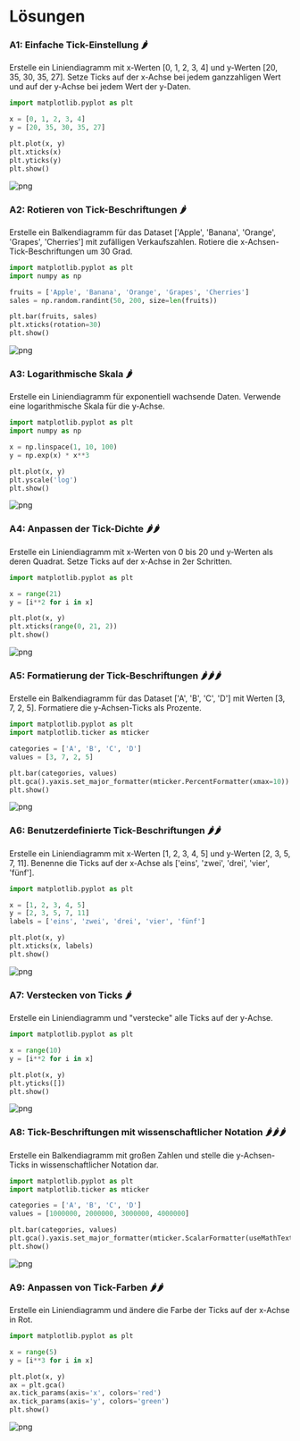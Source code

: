 # Lösungen

### A1: Einfache Tick-Einstellung 🌶️

Erstelle ein Liniendiagramm mit x-Werten [0, 1, 2, 3, 4] und y-Werten [20, 35, 30, 35, 27]. Setze Ticks auf der x-Achse bei jedem ganzzahligen Wert und auf der y-Achse bei jedem Wert der y-Daten.


```python
import matplotlib.pyplot as plt

x = [0, 1, 2, 3, 4]
y = [20, 35, 30, 35, 27]

plt.plot(x, y)
plt.xticks(x)
plt.yticks(y)
plt.show()
```


    
![png](matplotlib_ticks_loesungen_files/matplotlib_ticks_loesungen_2_0.png)
    


### A2: Rotieren von Tick-Beschriftungen 🌶️

Erstelle ein Balkendiagramm für das Dataset ['Apple', 'Banana', 'Orange', 'Grapes', 'Cherries'] mit zufälligen Verkaufszahlen. Rotiere die x-Achsen-Tick-Beschriftungen um 30 Grad.


```python
import matplotlib.pyplot as plt
import numpy as np

fruits = ['Apple', 'Banana', 'Orange', 'Grapes', 'Cherries']
sales = np.random.randint(50, 200, size=len(fruits))

plt.bar(fruits, sales)
plt.xticks(rotation=30)
plt.show()
```


    
![png](matplotlib_ticks_loesungen_files/matplotlib_ticks_loesungen_4_0.png)
    


### A3: Logarithmische Skala 🌶️

Erstelle ein Liniendiagramm für exponentiell wachsende Daten. Verwende eine logarithmische Skala für die y-Achse.


```python
import matplotlib.pyplot as plt
import numpy as np

x = np.linspace(1, 10, 100)
y = np.exp(x) * x**3

plt.plot(x, y)
plt.yscale('log')
plt.show()
```


    
![png](matplotlib_ticks_loesungen_files/matplotlib_ticks_loesungen_6_0.png)
    


### A4: Anpassen der Tick-Dichte 🌶️🌶️

Erstelle ein Liniendiagramm mit x-Werten von 0 bis 20 und y-Werten als deren Quadrat. Setze Ticks auf der x-Achse in 2er Schritten.


```python
import matplotlib.pyplot as plt

x = range(21)
y = [i**2 for i in x]

plt.plot(x, y)
plt.xticks(range(0, 21, 2))
plt.show()
```


    
![png](matplotlib_ticks_loesungen_files/matplotlib_ticks_loesungen_8_0.png)
    


### A5: Formatierung der Tick-Beschriftungen 🌶️🌶️🌶️

Erstelle ein Balkendiagramm für das Dataset ['A', 'B', 'C', 'D'] mit Werten [3, 7, 2, 5]. Formatiere die y-Achsen-Ticks als Prozente.


```python
import matplotlib.pyplot as plt
import matplotlib.ticker as mticker

categories = ['A', 'B', 'C', 'D']
values = [3, 7, 2, 5]

plt.bar(categories, values)
plt.gca().yaxis.set_major_formatter(mticker.PercentFormatter(xmax=10))
plt.show()
```


    
![png](matplotlib_ticks_loesungen_files/matplotlib_ticks_loesungen_10_0.png)
    


### A6: Benutzerdefinierte Tick-Beschriftungen 🌶️🌶️

Erstelle ein Liniendiagramm mit x-Werten [1, 2, 3, 4, 5] und y-Werten [2, 3, 5, 7, 11]. Benenne die Ticks auf der x-Achse als ['eins', 'zwei', 'drei', 'vier', 'fünf'].


```python
import matplotlib.pyplot as plt

x = [1, 2, 3, 4, 5]
y = [2, 3, 5, 7, 11]
labels = ['eins', 'zwei', 'drei', 'vier', 'fünf']

plt.plot(x, y)
plt.xticks(x, labels)
plt.show()
```


    
![png](matplotlib_ticks_loesungen_files/matplotlib_ticks_loesungen_12_0.png)
    


### A7: Verstecken von Ticks 🌶️

Erstelle ein Liniendiagramm und "verstecke" alle Ticks auf der y-Achse.


```python
import matplotlib.pyplot as plt

x = range(10)
y = [i**2 for i in x]

plt.plot(x, y)
plt.yticks([])
plt.show()
```


    
![png](matplotlib_ticks_loesungen_files/matplotlib_ticks_loesungen_14_0.png)
    


### A8: Tick-Beschriftungen mit wissenschaftlicher Notation 🌶️🌶️🌶️

Erstelle ein Balkendiagramm mit großen Zahlen und stelle die y-Achsen-Ticks in wissenschaftlicher Notation dar.


```python
import matplotlib.pyplot as plt
import matplotlib.ticker as mticker

categories = ['A', 'B', 'C', 'D']
values = [1000000, 2000000, 3000000, 4000000]

plt.bar(categories, values)
plt.gca().yaxis.set_major_formatter(mticker.ScalarFormatter(useMathText=True))
plt.show()
```


    
![png](matplotlib_ticks_loesungen_files/matplotlib_ticks_loesungen_16_0.png)
    


### A9: Anpassen von Tick-Farben 🌶️🌶️

Erstelle ein Liniendiagramm und ändere die Farbe der Ticks auf der x-Achse in Rot.


```python
import matplotlib.pyplot as plt

x = range(5)
y = [i**3 for i in x]

plt.plot(x, y)
ax = plt.gca()
ax.tick_params(axis='x', colors='red')
ax.tick_params(axis='y', colors='green')
plt.show()
```


    
![png](matplotlib_ticks_loesungen_files/matplotlib_ticks_loesungen_18_0.png)
    

